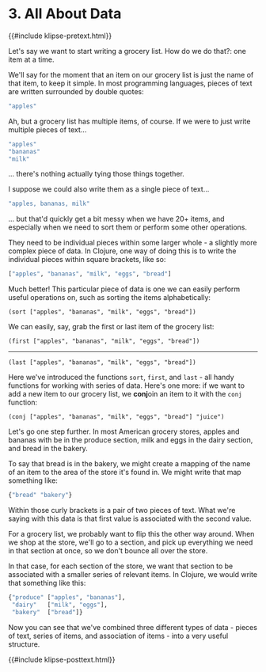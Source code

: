 # 3. All About Data

{{#include klipse-pretext.html}}

Let's say we want to start writing a grocery list.
How do we do that?: one item at a time.

We'll say for the moment that an item on our grocery list
is just the name of that item, to keep it simple.
In most programming languages, pieces of text are written
surrounded by double quotes:

<!-- I like this approach of first saying the ways we *don't* represent something -->
```clojure
"apples"
```

Ah, but a grocery list has multiple items, of course.
If we were to just write multiple pieces of text...

```clojure
"apples"
"bananas"
"milk"
```

... there's nothing actually tying those things together.

I suppose we could also write them as a single piece of text...

```clojure
"apples, bananas, milk"
```

... but that'd quickly get a bit messy when we have 20+ items,
and especially when we need to sort them or perform some
other operations.

<!-- Optionality of commas is an implementation detail that isn't important to know yet -->
They need to be individual pieces within some larger whole -
a slightly more complex piece of data.
In Clojure, one way of doing this is to write the individual pieces
within square brackets, like so:

```clojure
["apples", "bananas", "milk", "eggs", "bread"]
```

Much better! This particular piece of data is one we can easily
perform useful operations on, such as sorting the items alphabetically:

```klipse
(sort ["apples", "bananas", "milk", "eggs", "bread"])
```

We can easily, say, grab the first or last item of the grocery list:

```klipse
(first ["apples", "bananas", "milk", "eggs", "bread"])
```

<hr />

```klipse
(last ["apples", "bananas", "milk", "eggs", "bread"])
```

Here we've introduced the functions `sort`, `first`, and `last` -
all handy functions for working with series of data.
Here's one more: if we want to add a new item to our grocery list,
we **conj**oin an item to it with the `conj` function:

```klipse
(conj ["apples", "bananas", "milk", "eggs", "bread"] "juice")
```

<!-- 
    I'd have an interactive section before getting them to start with maps.
-->

Let's go one step further.
In most American grocery stores, apples and bananas with be in the produce section,
milk and eggs in the dairy section, and bread in the bakery.

To say that bread is in the bakery, we might create a mapping of the name
of an item to the area of the store it's found in.
We might write that map something like:

```clojure
{"bread" "bakery"}
```

Within those curly brackets is a pair of two pieces of text.
What we're saying with this data is that first value
is associated with the second value.

For a grocery list, we probably want to flip this the other way around.
When we shop at the store, we'll go to a section, and pick up everything
we need in that section at once, so we don't bounce all over the store.

In that case, for each section of the store, we want that section to be
associated with a smaller series of relevant items.
In Clojure, we would write that something like this:

```clojure
{"produce" ["apples", "bananas"],
 "dairy"   ["milk", "eggs"],
 "bakery"  ["bread"]}
```

Now you can see that we've combined three different types of data -
pieces of text, series of items, and association of items -
into a very useful structure.

{{#include klipse-posttext.html}}
